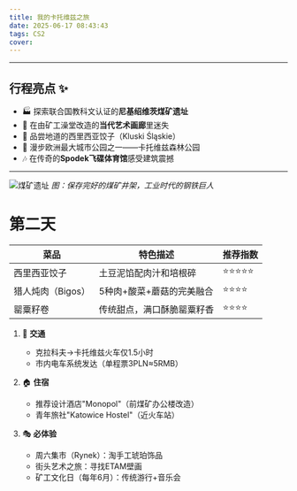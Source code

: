 ```yaml
---
title: 我的卡托维兹之旅
date: 2025-06-17 08:43:43
tags: CS2
cover: 
---
```



---

## 行程亮点 ✨
- 🏭 探索联合国教科文认证的**尼基绍维茨煤矿遗址**
- 🎨 在由矿工澡堂改造的**当代艺术画廊**里迷失
- 🍖 品尝地道的西里西亚饺子（Kluski Śląskie）
- 🌳 漫步欧洲最大城市公园之一——卡托维兹森林公园
- 🎶 在传奇的**Spodek飞碟体育馆**感受建筑震撼

---


![煤矿遗址](https://picsum.photos/300/200?gravity=center)
*图：保存完好的煤矿井架，工业时代的钢铁巨人*
# 第二天
| 菜品            | 特色描述                          | 推荐指数 |
|----------------|----------------------------------|---------|
| 西里西亚饺子     | 土豆泥馅配肉汁和培根碎             | ⭐⭐⭐⭐⭐  |
| 猎人炖肉（Bigos）| 5种肉+酸菜+蘑菇的完美融合          | ⭐⭐⭐⭐   |
| 罂粟籽卷        | 传统甜点，满口酥脆罂粟籽香         | ⭐⭐⭐⭐   |

1. 🚆 **交通** 
   - 克拉科夫→卡托维兹火车仅1.5小时
   - 市内电车系统发达（单程票3PLN≈5RMB）

2. 🏠 **住宿**
   - 推荐设计酒店"Monopol"（前煤矿办公楼改造）
   - 青年旅社"Katowice Hostel"（近火车站）

3. 🎭 **必体验**
   - 周六集市（Rynek）：淘手工琥珀饰品
   - 街头艺术之旅：寻找ETAM壁画
   - 矿工文化日（每年6月）：传统游行+音乐会
